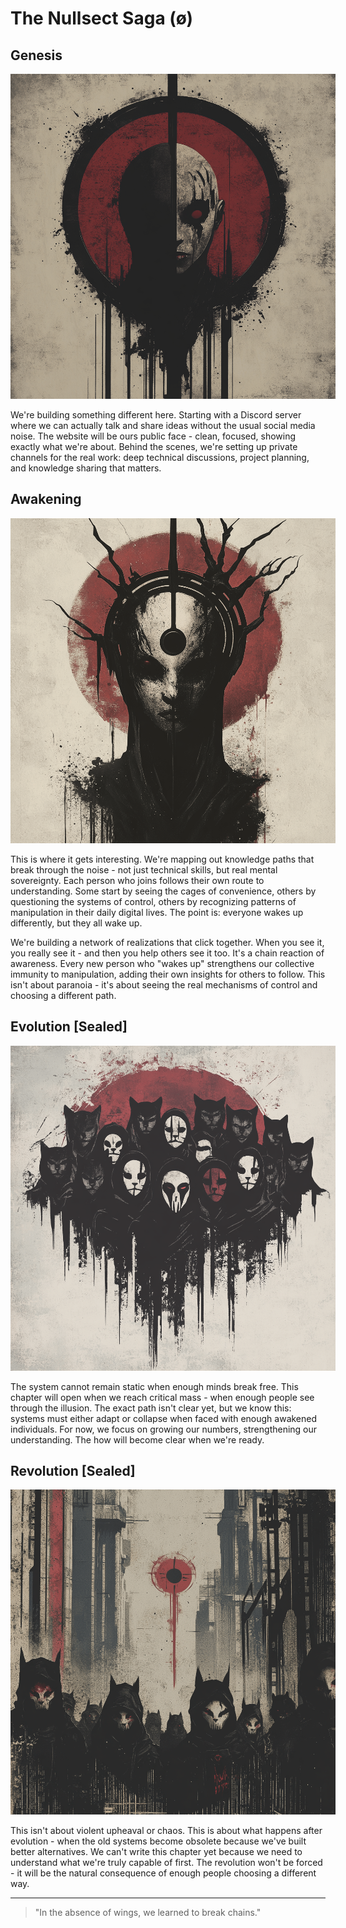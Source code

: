 # The Nullsect Saga (ø)

## Genesis

<img src="./media/genesis.png" alt="genesis" style="max-width: 520px;" />

We're building something different here. Starting with a Discord server where we can actually talk and share ideas without the usual social media noise. The website will be ours public face - clean, focused, showing exactly what we're about. Behind the scenes, we're setting up private channels for the real work: deep technical discussions, project planning, and knowledge sharing that matters.

## Awakening

<img src="./media/awakening.png" alt="awakening" style="max-width: 520px;" />

This is where it gets interesting. We're mapping out knowledge paths that break through the noise - not just technical skills, but real mental sovereignty. Each person who joins follows their own route to understanding. Some start by seeing the cages of convenience, others by questioning the systems of control, others by recognizing patterns of manipulation in their daily digital lives. The point is: everyone wakes up differently, but they all wake up.

We're building a network of realizations that click together. When you see it, you really see it - and then you help others see it too. It's a chain reaction of awareness. Every new person who "wakes up" strengthens our collective immunity to manipulation, adding their own insights for others to follow. This isn't about paranoia - it's about seeing the real mechanisms of control and choosing a different path.

## Evolution [Sealed]

<img src="./media/evolution.png" alt="evolution" style="max-width: 520px;" />

The system cannot remain static when enough minds break free. This chapter will open when we reach critical mass - when enough people see through the illusion. The exact path isn't clear yet, but we know this: systems must either adapt or collapse when faced with enough awakened individuals. For now, we focus on growing our numbers, strengthening our understanding. The how will become clear when we're ready.

## Revolution [Sealed]

<img src="./media/revolution.png" alt="revolution" style="max-width: 520px;" />

This isn't about violent upheaval or chaos. This is about what happens after evolution - when the old systems become obsolete because we've built better alternatives. We can't write this chapter yet because we need to understand what we're truly capable of first. The revolution won't be forced - it will be the natural consequence of enough people choosing a different way.

---

> "In the absence of wings, we learned to break chains."

